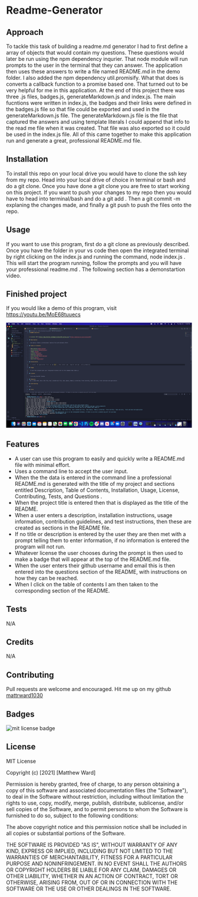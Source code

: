 # Readme-Generator

## Approach 

To tackle this task of building a readme.md generator I had to first define a array of objects that would contain my questions. These questions would later be run using the npm dependency inqurier. That node module will run prompts to the user in the terminal that they can answer. The application then uses these answers to write a file named README.md in the demo folder. I also added the npm dependency util.promisify. What that does is converts a callback function to a promise based one. That turned out to be very helpful for me in this application. At the end of this project there was three .js files, badges.js, generateMarkdown.js and index.js. The main fucntions were written in index.js, the badges and their links were defined in the badges.js file so that file could be exported and used in the generateMarkdown.js file. The generateMarkdown.js file is the file that captured the answers and using template literals I could append that info to the read me file when it was created. That file was also exported so it could be used in the index.js file. All of this came together to make this application run and generate a great, professional README.md file.

## Installation

To install this repo on your local drive you would have to clone the ssh key from my repo. Head into your local drive of choice in terminal or bash and do a git clone. Once you have done a git clone you are free to start working on this project. If you want to push your changes to my repo then you would have to head into terminal/bash and do a git add . Then a git commit -m explaning the changes made, and finally a git push to push the files onto the repo. 

## Usage 

If you want to use this program, first do a git clone as previously described. Once you have the folder in your vs code then open the integrated terminal by right clicking on the index.js and running the command, node index.js . This will start the program running, follow the prompts and you will have your professional readme.md . The following section has a demonstartion video.

## Finished project
 If you would like a demo of this program, visit https://youtu.be/MoE68tuuecs

<img src="./utils/images/readme-generator-screen-shot.png" alt="screenshot of completed README.md file">

## Features
<ul>
<li>A user can use this program to easily and quickly write a README.md file with minimal effort.</li>
<li>Uses a command line to accept the user input.</li>
<li>When the the data is entered in the command line a professional README.md is generated with the title of my project and sections entitled Description, Table of Contents, Installation, Usage, License, Contributing, Tests, and Questions .</li>
<li>When the project title is entered then that is displayed as the title of the README.</li>
<li>When a user enters a description, installation instructions, usage information, contribution guidelines, and test instructions, then these are created as sections in the README file.</li>
<li>If no title or description is entered by the user they are then met with a prompt telling them to enter information, if no information is entered the program will not run.</li>
<li>Whatever license the user chooses during the prompt is then used to make a badge that will appear at the top of the README.md file.</li>
<li>When the user enters their github username and email this is then entered into the questions section of the README, with instructions on how they can be reached.</li>
<li>When I click on the table of contents I am then taken to the corresponding section of the README.</li>
</ul>

## Tests
N/A

## Credits
N/A

## Contributing

Pull requests are welcome and encouraged. Hit me up on my github <a href="https://github.com/mattrward1030">mattrward1030</a>

## Badges
 <img src="https://shields.io/badge/license-MIT-green" alt="mit license badge">

## License

MIT License

Copyright (c) [2021] [Matthew Ward]

Permission is hereby granted, free of charge, to any person obtaining a copy
of this software and associated documentation files (the "Software"), to deal
in the Software without restriction, including without limitation the rights
to use, copy, modify, merge, publish, distribute, sublicense, and/or sell
copies of the Software, and to permit persons to whom the Software is
furnished to do so, subject to the following conditions:

The above copyright notice and this permission notice shall be included in all
copies or substantial portions of the Software.

THE SOFTWARE IS PROVIDED "AS IS", WITHOUT WARRANTY OF ANY KIND, EXPRESS OR
IMPLIED, INCLUDING BUT NOT LIMITED TO THE WARRANTIES OF MERCHANTABILITY,
FITNESS FOR A PARTICULAR PURPOSE AND NONINFRINGEMENT. IN NO EVENT SHALL THE
AUTHORS OR COPYRIGHT HOLDERS BE LIABLE FOR ANY CLAIM, DAMAGES OR OTHER
LIABILITY, WHETHER IN AN ACTION OF CONTRACT, TORT OR OTHERWISE, ARISING FROM,
OUT OF OR IN CONNECTION WITH THE SOFTWARE OR THE USE OR OTHER DEALINGS IN THE
SOFTWARE.
